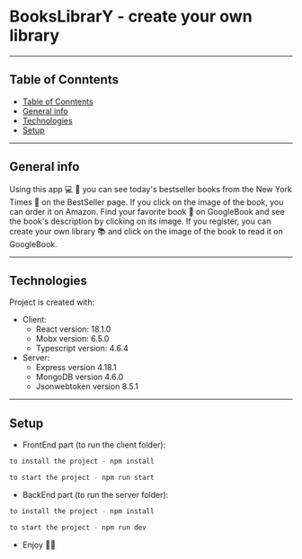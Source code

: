 
#     **BooksLibrarY** - create your own library

---

## Table of Conntents

  - [Table of Conntents](#table-of-conntents)
  - [General info](#general-info)
  - [Technologies](#technologies)
  - [Setup](#setup)
  
----
## General info

Using this app 💻 📲 you can see today's bestseller books from the New York Times 📰  on the BestSeller page. If you click on the image of the book, you can order it on Amazon.
Find your favorite book 📕 on GoogleBook and see the book's description by clicking on its image.
If you register, you can create your own library 📚 and click on the image of the book to read it on GoogleBook.

---
## Technologies
Project is created with:
  * Client: 
    * React version: 18.1.0
    * Mobx version: 6.5.0
    * Typescript version: 4.6.4
  * Server:
    * Express version 4.18.1
    * MongoDB version 4.6.0
    * Jsonwebtoken version 8.5.1

-----
## Setup

* FrontEnd part (to run the client folder):

``` javascript
to install the project - npm install

to start the project - npm run start
```

* BackEnd part (to run the server folder):

```javascript
to install the project - npm install

to start the project - npm run dev
```

* Enjoy 💙💛 
